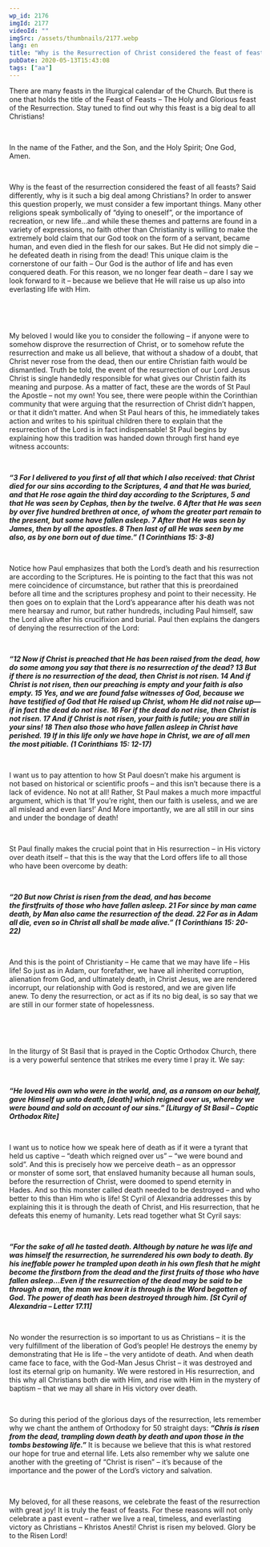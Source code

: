 ```yaml
---
wp_id: 2176
imgId: 2177
videoId: ""
imgSrc: /assets/thumbnails/2177.webp
lang: en
title: "Why is the Resurrection of Christ considered the feast of feasts? by Fr. Anthony Mourad"
pubDate: 2020-05-13T15:43:08
tags: ["aa"]
---
```


<!-- page: 6 -->

<p><span data-contrast="auto">There are many feasts in the liturgical calendar of the Church. But there is one that hold</span><span data-contrast="auto">s</span><span data-contrast="auto"> the title of the Feast of Feasts – The Holy and Glorious feast of the Resurrection. Stay tuned to find out why this feast is a big deal to all Christians! </span><span data-ccp-props="{&quot;201341983&quot;:0,&quot;335559739&quot;:200,&quot;335559740&quot;:276}"> </span></p>
<p>&nbsp;</p>
<p><span data-contrast="auto">In the name of the Father, and the Son, and the Holy Spirit; One God, Amen. </span><span data-ccp-props="{&quot;201341983&quot;:0,&quot;335559739&quot;:200,&quot;335559740&quot;:276}"> </span></p>
<p><span data-ccp-props="{&quot;201341983&quot;:0,&quot;335559739&quot;:200,&quot;335559740&quot;:276}"> </span></p>
<p><span data-contrast="auto">Why is the feast of the resurrection consider</span><span data-contrast="auto">ed</span><span data-contrast="auto"> the feast of all feasts? Said differently, why is it such a big deal among Christians</span><span data-contrast="auto">?</span><span data-contrast="auto"> In order to answer this question properly, we must consider a few important things. Many other religions speak symbolically of “dying to oneself”, or the importance of recreation, or new life…and while these themes </span><span data-contrast="auto">and patterns are found in a variety of expressions</span><span data-contrast="auto">,</span><span data-contrast="auto"> no faith other than Christianity is willing to make the extremely bold claim that our God took on the </span><span data-contrast="auto">form of a servant, became human, and even died in the flesh for our sakes. But He did not simply </span><span data-contrast="auto">die </span><span data-contrast="auto">– he defeated death in rising from the dead! This unique claim is the cornerstone of our faith – Our God is the author of life and has even conquered death. For this reason, we no longer fear death – dare I say we look forward to it – because we believe that He will raise us up also into everlasting life with Him. </span><span data-ccp-props="{&quot;201341983&quot;:0,&quot;335559739&quot;:200,&quot;335559740&quot;:276}"> </span></p>
<p><span data-ccp-props="{&quot;201341983&quot;:0,&quot;335559739&quot;:200,&quot;335559740&quot;:276}"> </span></p>
<p><span data-ccp-props="{&quot;201341983&quot;:0,&quot;335559739&quot;:200,&quot;335559740&quot;:276}"> </span></p>
<p><span data-contrast="auto">My beloved I would like you to consider the following – if anyone were to somehow disprove the resurrection of Christ, or to somehow refute the resurrection and make us all believe, that without a shadow of a doubt, that Christ never rose from the dead, then our entire Christian faith would be dismantled.</span><span data-contrast="auto"> Truth be told, the event of the resurrection of ou</span><span data-contrast="auto">r</span><span data-contrast="auto"> Lord Jesus Christ is single handedly responsible for what gives our Christin faith its meaning and purpose. As a matter of fact, these are the words of St Paul the Apostle – not my own! </span><span data-contrast="auto">You see, there were people within the Corinthian community that were arguing that the resurrection of Christ didn’t happen, or that it didn’t matter. And when St Paul hears of this, he immediately takes action and writes to his spiritual children there to explain that the resurrection of the Lord is in fact indispensable! </span><span data-contrast="auto">St Paul begins by explaining how this tradition was handed down through first hand eye witness accounts: </span><span data-ccp-props="{&quot;201341983&quot;:0,&quot;335559739&quot;:200,&quot;335559740&quot;:276}"> </span></p>
<p><span data-ccp-props="{&quot;201341983&quot;:0,&quot;335559739&quot;:200,&quot;335559740&quot;:276}"> </span></p>
<p><b><i><span data-contrast="auto">“3 For I delivered to you first of all that which I also received: that Christ died for our sins according to the Scriptures, 4 and that He was buried, and that He rose again the third day according to the Scriptures, 5 and that He was seen by Cephas, then by the twelve. 6 After that He was seen by over five hundred brethren at once, of whom the greater part remain to the present, but some have fallen asleep. 7 After that He was seen by James, then by all the apostles. 8 Then last of all He was seen by me also, as by one born out of due time.” (1 Corinthians 15: 3-8) </span></i></b><span data-ccp-props="{&quot;201341983&quot;:0,&quot;335559739&quot;:200,&quot;335559740&quot;:276}"> </span></p>
<p><span data-ccp-props="{&quot;201341983&quot;:0,&quot;335559739&quot;:200,&quot;335559740&quot;:276}"> </span></p>
<p><span data-contrast="auto">Notice how Paul emphasizes that both the Lord’s death and his resurrection are according to the Scriptures. He is pointing to the fact that this was not mere coincidence of circumsta</span><span data-contrast="auto">nce</span><span data-contrast="auto">, but rather </span><span data-contrast="auto">that this is </span><span data-contrast="auto">preordained before all time and the scriptures prophesy and point to their necessity. He then goes on to explain that the Lord’s appearance after his death was not mere hearsay and rumor, but rather hundreds, including Paul himself, saw the Lord alive after his crucifixion and burial. Paul then explains the dangers of denying the resurrection of the Lord: </span><span data-ccp-props="{&quot;201341983&quot;:0,&quot;335559739&quot;:200,&quot;335559740&quot;:276}"> </span></p>
<p><span data-ccp-props="{&quot;201341983&quot;:0,&quot;335559739&quot;:200,&quot;335559740&quot;:276}"> </span></p>
<p><b><i><span data-contrast="auto">“12 Now if Christ is preached that He has been raised from the dead, how do some among you say that there is no resurrection of the dead? 13 But if there is no resurrection of the dead, then Christ is not risen. 14 And if Christ is not risen, then our preaching is empty and your faith is also empty. 15 Yes, and we are found false witnesses of God, because we have testified of God that He raised up Christ, whom He did not raise up—if in fact the dead do not rise. 16 For if the dead do not rise, then Christ is not risen. 17 And if Christ is not risen, your faith is futile; you are still in your sins! 18 Then also those who have fallen asleep in Christ have perished. 19 If in this life only we have hope in Christ, we are of all men the most pitiable.</span></i></b><b><i><span data-contrast="auto"> (1 Corinthians 15: 12-17) </span></i></b><span data-ccp-props="{&quot;201341983&quot;:0,&quot;335559739&quot;:200,&quot;335559740&quot;:276}"> </span></p>
<p><span data-ccp-props="{&quot;201341983&quot;:0,&quot;335559739&quot;:200,&quot;335559740&quot;:276}"> </span></p>
<p><span data-contrast="auto">I want us to pay attention to</span><span data-contrast="auto"> how St Paul </span><span data-contrast="auto">doesn’t make his argument</span><span data-contrast="auto"> is not</span><span data-contrast="auto"> based on historical or scientific proofs – and this isn’t because there is a lack of evidence. No not at all! </span><span data-contrast="auto">Rather, St Paul makes a much more impactful argument, which is that </span><span data-contrast="auto">‘</span><span data-contrast="auto">If you’re right, then our faith is useless, and we are all mislead and even liars!</span><span data-contrast="auto">’</span><span data-contrast="auto"> And More importantly, we are all still in our sins and under the bondage of death! </span><span data-ccp-props="{&quot;201341983&quot;:0,&quot;335559739&quot;:200,&quot;335559740&quot;:276}"> </span></p>
<p><span data-ccp-props="{&quot;201341983&quot;:0,&quot;335559739&quot;:200,&quot;335559740&quot;:276}"> </span></p>
<p><span data-contrast="auto">St Paul finally makes the crucial point that in His resurrection – in His victory over death itself – that this is the way that the Lord offers life to all those who have been overcome by death: </span><span data-ccp-props="{&quot;201341983&quot;:0,&quot;335559739&quot;:200,&quot;335559740&quot;:276}"> </span></p>
<p><span data-ccp-props="{&quot;201341983&quot;:0,&quot;335559739&quot;:200,&quot;335559740&quot;:276}"> </span></p>
<p><b><i><span data-contrast="auto">“20 But now Christ is risen from the dead, and has become the firstfruits of those who have fallen asleep. 21 For since by man came death, by Man also came the resurrection of the dead. 22 For as in Adam all die, even so in Christ all shall be made alive.</span></i></b><b><i><span data-contrast="auto">” (1 Corinthians 15: 20-22) </span></i></b><span data-ccp-props="{&quot;201341983&quot;:0,&quot;335559739&quot;:200,&quot;335559740&quot;:276}"> </span></p>
<p><span data-ccp-props="{&quot;201341983&quot;:0,&quot;335559739&quot;:200,&quot;335559740&quot;:276}"> </span></p>
<p><span data-contrast="auto">And this is the point of Christianity – He came that we may have life – His life! So just as in Adam, our forefather, we have all inherited corruption, alienation from God, and ultimately death, in Christ Jesus, we are rendered incorrupt, our relationship with God is restored, and we are given life anew. </span><span data-contrast="auto">T</span><span data-contrast="auto">o deny the resurrection, or act as if its no big deal, is so say that we are still in our former state of hopelessness. </span><span data-ccp-props="{&quot;201341983&quot;:0,&quot;335559739&quot;:200,&quot;335559740&quot;:276}"> </span></p>
<p><span data-ccp-props="{&quot;201341983&quot;:0,&quot;335559739&quot;:200,&quot;335559740&quot;:276}"> </span></p>
<p>&nbsp;</p>
<p><span data-contrast="auto">In the liturgy of St Basil that is prayed in the Coptic Orthodox Church, there is a very powerful sentence that strikes me every time I </span><span data-contrast="auto">pray</span><span data-contrast="auto"> it. We say: </span><span data-ccp-props="{&quot;201341983&quot;:0,&quot;335559739&quot;:200,&quot;335559740&quot;:276}"> </span></p>
<p><span data-ccp-props="{&quot;201341983&quot;:0,&quot;335559739&quot;:200,&quot;335559740&quot;:276}"> </span></p>
<p><b><i><span data-contrast="auto">“He loved His own who were in the world, and, as a ransom on our behalf, gave Himself up unto death, [death] which reigned over us, whereby we were bound and sold on account of our sins.” [Liturgy of St Basil – Coptic Orthodox Rite]</span></i></b><span data-ccp-props="{&quot;201341983&quot;:0,&quot;335559739&quot;:200,&quot;335559740&quot;:276}"> </span></p>
<p><span data-ccp-props="{&quot;201341983&quot;:0,&quot;335559739&quot;:200,&quot;335559740&quot;:276}"> </span></p>
<p><span data-contrast="auto">I want us to notice how we speak </span><span data-contrast="auto">here</span><span data-contrast="auto"> of death as if it were a tyrant that held us captive – “death which reigned over us” – “we were bound and sold”. And this is precisely how we perceive death – as an oppressor or </span><span data-contrast="auto">monster</span><span data-contrast="auto"> of some sort, that enslaved humanity because all human souls, before the resurrection of Christ, were doomed to spend eternity in Hades.</span><span data-contrast="auto"> And so this monster called death needed to be destroyed – and who better to this than Him who is life! St Cyril of Alexandria addresses this by explaining this it is through the death of Christ, and His resurrection, that he defeats this enemy of humanity. Lets read together what St Cyril says: </span><span data-ccp-props="{&quot;201341983&quot;:0,&quot;335559739&quot;:200,&quot;335559740&quot;:276}"> </span></p>
<p><span data-ccp-props="{&quot;201341983&quot;:0,&quot;335559739&quot;:200,&quot;335559740&quot;:276}"> </span></p>
<p><b><i><span data-contrast="auto">“</span></i></b><b><i><span data-contrast="auto">For the sake of all he tasted death. Although by nature he was life and was himself the resurrection, he surrendered his own body to death. By his ineffable power he trampled upon death in his own flesh that he might become the firstborn from the dead and the first fruits of those who have fallen asleep…Even if the resurrection of the dead may be said to be through a man, the man we know it is through is the Word begotten of God. The power of death has been destroyed through him. </span></i></b><b><i><span data-contrast="auto">[St Cyril of Alexandria &#8211; Letter</span></i></b><b><i><span data-contrast="auto"> 17.11</span></i></b><b><i><span data-contrast="auto">]</span></i></b><span data-ccp-props="{&quot;201341983&quot;:0,&quot;335559739&quot;:200,&quot;335559740&quot;:276}"> </span></p>
<p><span data-ccp-props="{&quot;201341983&quot;:0,&quot;335559739&quot;:200,&quot;335559740&quot;:276}"> </span></p>
<p><span data-contrast="auto">No wonder the resurrection is so important to us as Christians – it is the very fulfillment of the liberation of God’s people! He destroys the enemy by demonstrating that He is life – the very antidote of death. And when death came face to face, with the God-Man Jesus Christ – it was destroyed and lost its eternal grip on humanity. We were restored in His resurrection, and this why all Christians both die with Him, and rise with Him in the mystery of baptism – that we may all share in His victory over death. </span><span data-ccp-props="{&quot;201341983&quot;:0,&quot;335559739&quot;:200,&quot;335559740&quot;:276}"> </span></p>
<p><span data-ccp-props="{&quot;201341983&quot;:0,&quot;335559739&quot;:200,&quot;335559740&quot;:276}"> </span></p>
<p><span data-contrast="auto">So during this period of the glorious days of the resurrection, lets remember why we chant the anthem of Orthodoxy for 50 straight days: </span><b><i><span data-contrast="auto">“Chris is risen from the dead, trampling down death by death and upon those in the tombs bestowing life.”</span></i></b><span data-contrast="auto"> It is because we believe that this is what restored our hope for true and eternal life. Lets also remember why we salute one another with the greeting of “Christ is risen” – it’s because of the importance and the power of the Lord’s victory and salvation. </span><span data-ccp-props="{&quot;201341983&quot;:0,&quot;335559739&quot;:200,&quot;335559740&quot;:276}"> </span></p>
<p><span data-ccp-props="{&quot;201341983&quot;:0,&quot;335559739&quot;:200,&quot;335559740&quot;:276}"> </span></p>
<p><span data-contrast="auto">My beloved, for all these reasons, we celebrate the feast of the resurrection with great joy! It is truly the feast of feasts</span><span data-contrast="auto">. For these reasons will not only celebrate a past event – rather we live a real, timeless, and everlasting victory as Christians – Khristos Anesti! Christ is risen my beloved. Glory be to the Risen Lord! </span><span data-ccp-props="{&quot;201341983&quot;:0,&quot;335559739&quot;:200,&quot;335559740&quot;:276}"> </span></p>

